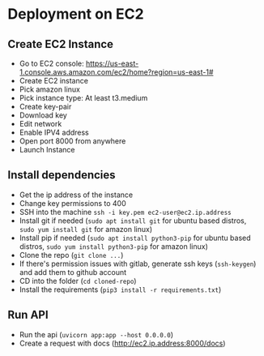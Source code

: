 # Deployment on EC2

## Create EC2 Instance

- Go to EC2 console: https://us-east-1.console.aws.amazon.com/ec2/home?region=us-east-1#
- Create EC2 instance
- Pick amazon linux
- Pick instance type: At least t3.medium
- Create key-pair
- Download key
- Edit network
- Enable IPV4 address
- Open port 8000 from anywhere
- Launch Instance

## Install dependencies
- Get the ip address of the instance
- Change key permissions to 400
- SSH into the machine `ssh -i key.pem ec2-user@ec2.ip.address`
- Install git if needed (`sudo apt install git` for ubuntu based distros, `sudo yum install git` for amazon linux)
- Install pip if needed (`sudo apt install python3-pip` for ubuntu based distros, `sudo yum install python3-pip` for amazon linux)
- Clone the repo (`git clone ...`)
- If there's permission issues with gitlab, generate ssh keys (`ssh-keygen`) and add them to github account
- CD into the folder (`cd cloned-repo`)
- Install the requirements (`pip3 install -r requirements.txt`)

## Run API
- Run the api (`uvicorn app:app --host 0.0.0.0`)
- Create a request with docs (http://ec2.ip.address:8000/docs)
